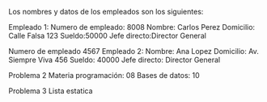Los nombres y datos de los empleados son los siguientes:

Empleado 1:
Numero de empleado: 8008
Nombre: Carlos Perez
Domicilio: Calle Falsa 123
Sueldo:50000
Jefe directo:Director General


Numero de empleado 4567
Empleado 2:
Nombre: Ana Lopez
Domicilio: Av. Siempre Viva 456
Sueldo: 40000 
Jefe directo: Director General


Problema 2
Materia programación: 08
Bases de datos: 10

Problema 3
Lista estatica
